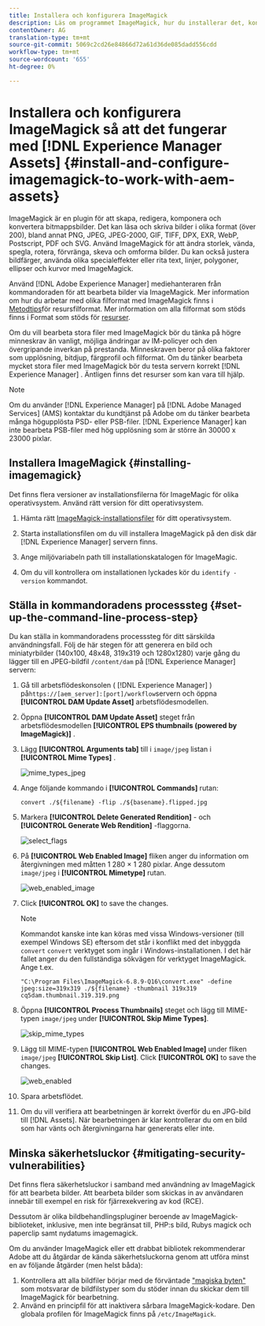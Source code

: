 ```yaml
---
title: Installera och konfigurera ImageMagick
description: Läs om programmet ImageMagick, hur du installerar det, konfigurerar kommandoradsprocessen och använder det för att redigera, skapa och generera miniatyrbilder från bilder.
contentOwner: AG
translation-type: tm+mt
source-git-commit: 5069c2cd26e84866d72a61d36de085dadd556cdd
workflow-type: tm+mt
source-wordcount: '655'
ht-degree: 0%

---
```



# Installera och konfigurera ImageMagick så att det fungerar med [!DNL Experience Manager Assets] {#install-and-configure-imagemagick-to-work-with-aem-assets}

ImageMagick är en plugin för att skapa, redigera, komponera och konvertera bitmappsbilder. Det kan läsa och skriva bilder i olika format (över 200), bland annat PNG, JPEG, JPEG-2000, GIF, TIFF, DPX, EXR, WebP, Postscript, PDF och SVG. Använd ImageMagick för att ändra storlek, vända, spegla, rotera, förvränga, skeva och omforma bilder. Du kan också justera bildfärger, använda olika specialeffekter eller rita text, linjer, polygoner, ellipser och kurvor med ImageMagick.

Använd [!DNL Adobe Experience Manager] mediehanteraren från kommandoraden för att bearbeta bilder via ImageMagick. Mer information om hur du arbetar med olika filformat med ImageMagick finns i [Metodtips](/help/assets/assets-file-format-best-practices.md)för resursfilformat. Mer information om alla filformat som stöds finns i Format som stöds för [resurser](/help/assets/assets-formats.md).

Om du vill bearbeta stora filer med ImageMagick bör du tänka på högre minneskrav än vanligt, möjliga ändringar av IM-policyer och den övergripande inverkan på prestanda. Minneskraven beror på olika faktorer som upplösning, bitdjup, färgprofil och filformat. Om du tänker bearbeta mycket stora filer med ImageMagick bör du testa servern korrekt [!DNL Experience Manager] . Äntligen finns det resurser som kan vara till hjälp.

>[!NOTE]
>
>Om du använder [!DNL Experience Manager] på [!DNL Adobe Managed Services] (AMS) kontaktar du kundtjänst på Adobe om du tänker bearbeta många högupplösta PSD- eller PSB-filer. [!DNL Experience Manager] kan inte bearbeta PSB-filer med hög upplösning som är större än 30000 x 23000 pixlar.

## Installera ImageMagick {#installing-imagemagick}

Det finns flera versioner av installationsfilerna för ImageMagic för olika operativsystem. Använd rätt version för ditt operativsystem.

1. Hämta rätt [ImageMagick-installationsfiler](https://www.imagemagick.org/script/download.php) för ditt operativsystem.
1. Starta installationsfilen om du vill installera ImageMagick på den disk där [!DNL Experience Manager] servern finns.

1. Ange miljövariabeln path till installationskatalogen för ImageMagic.
1. Om du vill kontrollera om installationen lyckades kör du `identify -version` kommandot.

## Ställa in kommandoradens processsteg {#set-up-the-command-line-process-step}

Du kan ställa in kommandoradens processsteg för ditt särskilda användningsfall. Följ de här stegen för att generera en bild och miniatyrbilder (140x100, 48x48, 319x319 och 1280x1280) varje gång du lägger till en JPEG-bildfil `/content/dam` på [!DNL Experience Manager] servern:

1. Gå till arbetsflödeskonsolen ( [!DNL Experience Manager] ) på`https://[aem_server]:[port]/workflow`servern och öppna **[!UICONTROL DAM Update Asset]** arbetsflödesmodellen.
1. Öppna **[!UICONTROL DAM Update Asset]** steget från arbetsflödesmodellen **[!UICONTROL EPS thumbnails (powered by ImageMagick)]** .
1. Lägg **[!UICONTROL Arguments tab]** till i `image/jpeg` listan i **[!UICONTROL Mime Types]** .

   ![mime_types_jpeg](assets/mime_types_jpeg.png)

1. Ange följande kommando i **[!UICONTROL Commands]** rutan:

   `convert ./${filename} -flip ./${basename}.flipped.jpg`

1. Markera **[!UICONTROL Delete Generated Rendition]** - och **[!UICONTROL Generate Web Rendition]** -flaggorna.

   ![select_flags](assets/select_flags.png)

1. På **[!UICONTROL Web Enabled Image]** fliken anger du information om återgivningen med måtten 1 280 × 1 280 pixlar. Ange dessutom `image/jpeg` i **[!UICONTROL Mimetype]** rutan.

   ![web_enabled_image](assets/web_enabled_image.png)

1. Click **[!UICONTROL OK]** to save the changes.

   >[!NOTE]
   >
   >Kommandot kanske inte kan köras med vissa Windows-versioner (till exempel Windows SE) eftersom det står i konflikt med det inbyggda `convert` `convert` verktyget som ingår i Windows-installationen. I det här fallet anger du den fullständiga sökvägen för verktyget ImageMagick. Ange t.ex.
   >
   >
   >`"C:\Program Files\ImageMagick-6.8.9-Q16\convert.exe" -define jpeg:size=319x319 ./${filename} -thumbnail 319x319 cq5dam.thumbnail.319.319.png`

1. Öppna **[!UICONTROL Process Thumbnails]** steget och lägg till MIME-typen `image/jpeg` under **[!UICONTROL Skip Mime Types]**.

   ![skip_mime_types](assets/skip_mime_types.png)

1. Lägg till MIME-typen **[!UICONTROL Web Enabled Image]** under fliken `image/jpeg` **[!UICONTROL Skip List]**. Click **[!UICONTROL OK]** to save the changes.

   ![web_enabled](assets/web_enabled.png)

1. Spara arbetsflödet.

1. Om du vill verifiera att bearbetningen är korrekt överför du en JPG-bild till [!DNL Assets]. När bearbetningen är klar kontrollerar du om en bild som har vänts och återgivningarna har genererats eller inte.

## Minska säkerhetsluckor {#mitigating-security-vulnerabilities}

Det finns flera säkerhetsluckor i samband med användning av ImageMagick för att bearbeta bilder. Att bearbeta bilder som skickas in av användaren innebär till exempel en risk för fjärrexekvering av kod (RCE).

Dessutom är olika bildbehandlingspluginer beroende av ImageMagick-biblioteket, inklusive, men inte begränsat till, PHP:s bild, Rubys magick och paperclip samt nydatums imagemagick.

Om du använder ImageMagick eller ett drabbat bibliotek rekommenderar Adobe att du åtgärdar de kända säkerhetsluckorna genom att utföra minst en av följande åtgärder (men helst båda):

1. Kontrollera att alla bildfiler börjar med de förväntade [&quot;magiska byten&quot;](https://en.wikipedia.org/wiki/List_of_file_signatures) som motsvarar de bildfilstyper som du stöder innan du skickar dem till ImageMagick för bearbetning.
1. Använd en principfil för att inaktivera sårbara ImageMagick-kodare. Den globala profilen för ImageMagick finns på `/etc/ImageMagick`.
